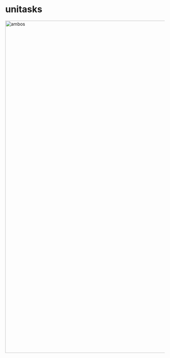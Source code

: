 # unitasks
<img width="1920" height="1050" alt="ambos" src="https://github.com/user-attachments/assets/0c9b0c80-b37f-40a9-92f4-5f7951d9cbac" />
